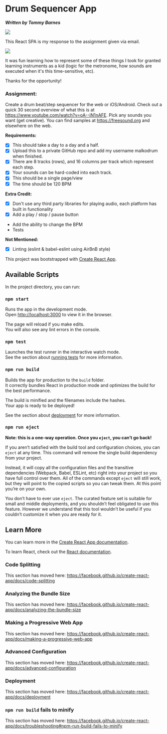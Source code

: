 # Drum Sequencer App
***Written by Tommy Barnes***

![](https://i.imgur.com/bDt2rtG.png)

This React SPA is my response to the assignment given via email.

![](https://media0.giphy.com/media/k5nFcak3DT8iI/giphy.gif?cid=790b76114be8462928f02cd45c913a56354c56f8490555b5&rid=giphy.gif)

It was fun learning how to represent some of these things I took for granted learning instruments as a kid (logic for the metronome, how sounds are executed when it's this time-sensitive, etc).

Thanks for the opportunity!

### Assignment:

Create a drum beat/step sequencer for the web or iOS/Android.  Check out a quick 30 second overview of what this is at https://www.youtube.com/watch?v=oA--iN1nAFE.  Pick any sounds you want (get creative).  You can find samples at https://freesound.org and elsewhere on the web.

**Requirements:**

- [x] This should take a day to a day and a half.
- [x] Upload this to a private GitHub repo and add my username malkodrum when finished.
- [x] There are 8 tracks (rows), and 16 columns per track which represent each step.
- [x] Your sounds can be hard-coded into each track.
- [x] This should be a single page/view
- [x] The time should be 120 BPM

**Extra Credit:**

- [x] Don't use any third party libraries for playing audio, each platform has built in functionality
- [x] Add a play / stop / pause button
- Add the ability to change the BPM
- Tests

**Not Mentioned:**

- [x] Linting (eslint & babel-eslint using AirBnB style)

This project was bootstrapped with [Create React App](https://github.com/facebook/create-react-app).

## Available Scripts

In the project directory, you can run:

### `npm start`

Runs the app in the development mode.<br />
Open [http://localhost:3000](http://localhost:3000) to view it in the browser.

The page will reload if you make edits.<br />
You will also see any lint errors in the console.

### `npm test`

Launches the test runner in the interactive watch mode.<br />
See the section about [running tests](https://facebook.github.io/create-react-app/docs/running-tests) for more information.

### `npm run build`

Builds the app for production to the `build` folder.<br />
It correctly bundles React in production mode and optimizes the build for the best performance.

The build is minified and the filenames include the hashes.<br />
Your app is ready to be deployed!

See the section about [deployment](https://facebook.github.io/create-react-app/docs/deployment) for more information.

### `npm run eject`

**Note: this is a one-way operation. Once you `eject`, you can’t go back!**

If you aren’t satisfied with the build tool and configuration choices, you can `eject` at any time. This command will remove the single build dependency from your project.

Instead, it will copy all the configuration files and the transitive dependencies (Webpack, Babel, ESLint, etc) right into your project so you have full control over them. All of the commands except `eject` will still work, but they will point to the copied scripts so you can tweak them. At this point you’re on your own.

You don’t have to ever use `eject`. The curated feature set is suitable for small and middle deployments, and you shouldn’t feel obligated to use this feature. However we understand that this tool wouldn’t be useful if you couldn’t customize it when you are ready for it.

## Learn More

You can learn more in the [Create React App documentation](https://facebook.github.io/create-react-app/docs/getting-started).

To learn React, check out the [React documentation](https://reactjs.org/).

### Code Splitting

This section has moved here: https://facebook.github.io/create-react-app/docs/code-splitting

### Analyzing the Bundle Size

This section has moved here: https://facebook.github.io/create-react-app/docs/analyzing-the-bundle-size

### Making a Progressive Web App

This section has moved here: https://facebook.github.io/create-react-app/docs/making-a-progressive-web-app

### Advanced Configuration

This section has moved here: https://facebook.github.io/create-react-app/docs/advanced-configuration

### Deployment

This section has moved here: https://facebook.github.io/create-react-app/docs/deployment

### `npm run build` fails to minify

This section has moved here: https://facebook.github.io/create-react-app/docs/troubleshooting#npm-run-build-fails-to-minify
